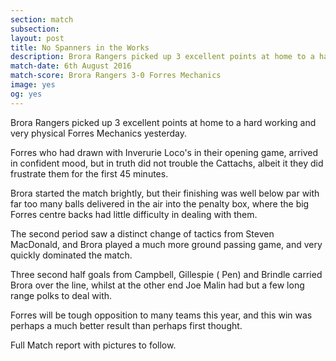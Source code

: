 ```yaml
---
section: match
subsection:
layout: post
title: No Spanners in the Works
description: Brora Rangers picked up 3 excellent points at home to a hard working and very physical Forres Mechanics yesterday.
match-date: 6th August 2016
match-score: Brora Rangers 3-0 Forres Mechanics
image: yes
og: yes
---
```

Brora Rangers picked up 3 excellent points at home to a hard working and very physical Forres Mechanics yesterday.

Forres who had drawn with Inverurie Loco's in their opening game, arrived in confident mood, but in truth did not trouble the Cattachs, albeit it they did frustrate them for the first 45 minutes.

Brora started the match brightly, but their finishing was well below par with far too many balls delivered in the air into the penalty box, where the big Forres centre backs had little difficulty in dealing with them.

The second period saw a distinct change of tactics from Steven MacDonald, and Brora played a much more ground passing game, and very quickly dominated the match.

Three second half goals from Campbell, Gillespie ( Pen) and Brindle carried Brora over the line, whilst at the other end Joe Malin had but a few long range polks to deal with.

Forres will be tough opposition to many teams this year, and this win was perhaps a much better result than perhaps first thought.

Full Match report with pictures to follow.